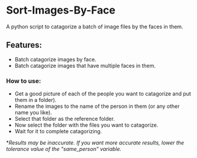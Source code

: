 # Sort-Images-By-Face

A python script to catagorize a batch of image files by the faces in them.

## Features:
- Batch catagorize images by face.
- Batch catagorize images that have multiple faces in them.

### How to use:
- Get a good picture of each of the people you want to catagorize and put them in a folder).
- Rename the images to the name of the person in them (or any other name you like).
- Select that folder as the reference folder.
- Now select the folder with the files you want to catagorize.
- Wait for it to complete catagorizing.

**Results may be inaccurate. If you want more accurate results, lower the tolerance value of the "same_person" variable.*

